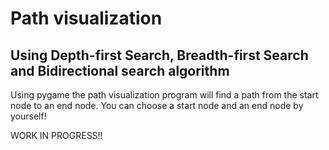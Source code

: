 # Path visualization
## Using Depth-first Search, Breadth-first Search and Bidirectional search algorithm

Using pygame the path visualization program will find a path from the start node to an end node.
You can choose a start node and an end node by yourself!


WORK IN PROGRESS!! 
